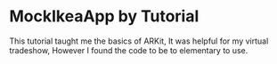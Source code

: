 # MockIkeaApp by Tutorial
This tutorial taught me the basics of ARKit, It was helpful for my virtual tradeshow, However I found the code to be to elementary to use.
